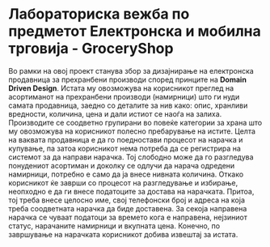 # Лабораториска вежба по предметот Електронска и мобилна трговија - GroceryShop
Во рамки на овој проект станува збор за дизајнирање на електронска продавница за прехранбени производи според принците на <strong>Domain Driven Design</strong>. 
Истата му овозможува на корисникот преглед на асортиманот на прехранбени производи (намирници) што ги нуди самата продавница,
заедно со деталите за нив како: опис, хранливи вредности, количина, цена и дали истиот се наоѓа на залиха.
Производите се соодветно групирани во повеќе категории за храна што му овозможува на корисникот полесно пребарување на истите.
Целта на ваквата продавница е да го поедностави процесот на нарачка и купување, па затоа корисникот нема потреба да се регистрира на системот за да направи нарачка.
Тој слободно може да го разгледува понудениот асортиман и доколку се одлучи да нарача одредени намирници, потребно е само да ја внесе нивната количина.
Откако корисникот ќе заврши со процесот на разгледување и избирање, неопходно е да ги внесе податоците за достава на нарачката.
Притоа, тој треба внесе целосно име, свој телефонски број и адреса на која треба соодветната нарачка да биде доставена.
За секоја направена нарачка се чуваат податоци за времето кога е направена, нејзиниот статус, нарачаните намирници и вкупната цена.
Конечно, по завршување на нарачката корисникот добива извештај за истата.
